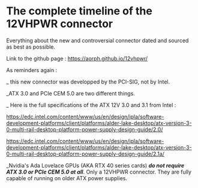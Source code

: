 # The complete timeline of the 12VHPWR connector

Everything about the new and controversial connector dated and sourced as best as possible.

Link to the github page : https://aorph.github.io/12vhpwr/

As reminders again :

_ this new connector was developped by the PCI-SIG, not by Intel.

_ATX 3.0 and PCIe CEM 5.0 are two different things.

_ Here is the full specifications of the ATX 12V 3.0 and 3.1 from Intel :

https://edc.intel.com/content/www/us/en/design/ipla/software-development-platforms/client/platforms/alder-lake-desktop/atx-version-3-0-multi-rail-desktop-platform-power-supply-design-guide/2.0/

https://edc.intel.com/content/www/us/en/design/ipla/software-development-platforms/client/platforms/alder-lake-desktop/atx-version-3-0-multi-rail-desktop-platform-power-supply-design-guide/2.1a/

_Nvidia's Ada Lovelace GPUs (AKA RTX 40 series cards) ___do not require ATX 3.0 or PCIe CEM 5.0 at all___. Only a 12VHPWR connector. They are fully capable of running on older ATX power supplies.
